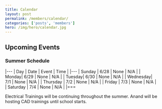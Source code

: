 ```yaml
---
title: Calendar
layout: post
permalink: /members/calendar/
categories: ['posts', 'members']
hero: /img/hero/calendar.jpg
---
```


## Upcoming Events

### Summer Schedule


|---
| Day | Date | Event    | Time |
|---
| Sunday | 6/28 | None | N/A |
| Monday| 6/29 | None | N/A |
| Tuesday| 6/30 | None | N/A |
| Wednesday| 7/1 | None | N/A |
| Thursday | 7/2 | None | N/A |
| Friday | 7/3 | None | N/A |
| Saturday | 7/4 | None | N/A |
|===

Electrical Trainings will be continuing throughout the summer.
Anand will be hosting CAD trainings until school starts.
